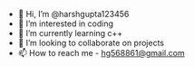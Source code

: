 - 👋 Hi, I’m @harshgupta123456
- 👀 I’m interested in coding
- 🌱 I’m currently learning c++
- 💞️ I’m looking to collaborate on projects
- 📫 How to reach me - hg568861@gmail.com

<!---
harshgupta123456/harshgupta123456 is a ✨ special ✨ repository because its `README.md` (this file) appears on your GitHub profile.
You can click the Preview link to take a look at your changes.
--->
